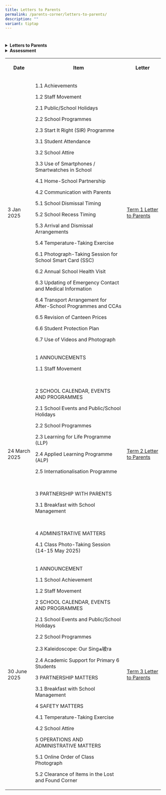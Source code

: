 ```yaml
---
title: Letters to Parents
permalink: /parents-corner/letters-to-parents/
description: ""
variant: tiptap
---
```

<h1></h1>
<div data-type="detailGroup" class="isomer-accordion isomer-accordion-white">
<details class="isomer-details">
<summary><strong>Letters to Parents</strong>
</summary>
<div data-type="detailsContent" class="isomer-details-content">
<table style="minWidth: 50px">
<colgroup>
<col>
<col>
</colgroup>
<tbody>
<tr>
<th rowspan="1" colspan="1">
<p>Date</p>
</th>
<th rowspan="1" colspan="1">
<p>Letter</p>
</th>
</tr>
<tr>
<td rowspan="1" colspan="1">
<p>3 Jan 2025</p>
</td>
<td rowspan="1" colspan="1">
<p><a href="/files/Parents Corner/Letters to Parents/2025_001_Letter_to_Parents_Term_1_Final.pdf" rel="noopener nofollow" target="_blank">Term 1 Letter to Parents</a>
</p>
</td>
</tr>
<tr>
<td rowspan="1" colspan="1">
<p>24 March 2025</p>
</td>
<td rowspan="1" colspan="1">
<p><a href="/files/Parents Corner/Letters to Parents/2025_30_Letter_to_Parents_Term_2.pdf" rel="noopener nofollow" target="_blank">Term 2 Letter to Parents</a>
</p>
</td>
</tr>
<tr>
<td rowspan="1" colspan="1">
<p>30 June 2025</p>
</td>
<td rowspan="1" colspan="1">
<p><a href="/files/Parents Corner/Letters to Parents/2025_Letter_to_Parents___Term_3.pdf" rel="noopener nofollow" target="_blank">Term 3 Letter to Parents</a>
</p>
</td>
</tr>
</tbody>
</table>
</div>
</details>
<details class="isomer-details">
<summary><strong>Assessment</strong>
</summary>
<div data-type="detailsContent" class="isomer-details-content">
<p></p>
</div>
</details>
</div>
<p></p>
<p></p>
<p></p>
<p></p>
<table style="minWidth: 75px">
<colgroup>
<col>
<col>
<col>
</colgroup>
<tbody>
<tr>
<th rowspan="1" colspan="1">
<p>Date</p>
</th>
<th rowspan="1" colspan="1">
<p>Item</p>
</th>
<th rowspan="1" colspan="1">
<p>Letter</p>
</th>
</tr>
<tr>
<td rowspan="1" colspan="1">
<p>3 Jan 2025</p>
</td>
<td rowspan="1" colspan="1">
<p>1.1 Achievements</p>
<p>1.2 Staff Movement</p>
<p>2.1 Public/School Holidays</p>
<p>2.2 School Programmes</p>
<p>2.3 Start It Right (SIR) Programme</p>
<p>3.1 Student Attendance</p>
<p>3.2 School Attire</p>
<p>3.3 Use of Smartphones / Smartwatches in School</p>
<p>4.1 Home-School Partnership</p>
<p>4.2 Communication with Parents</p>
<p>5.1 School Dismissal Timing</p>
<p>5.2 School Recess Timing</p>
<p>5.3 Arrival and Dismissal Arrangements</p>
<p>5.4 Temperature-Taking Exercise</p>
<p>6.1 Photograph-Taking Session for School Smart Card (SSC)</p>
<p>6.2 Annual School Health Visit</p>
<p>6.3 Updating of Emergency Contact and Medical Information</p>
<p>6.4 Transport Arrangement for After-School Programmes and CCAs</p>
<p>6.5 Revision of Canteen Prices</p>
<p>6.6 Student Protection Plan</p>
<p>6.7 Use of Videos and Photograph</p>
</td>
<td rowspan="1" colspan="1">
<p><a href="/files/Parents Corner/Letters to Parents/2025_001_Letter_to_Parents_Term_1_Final.pdf" rel="noopener nofollow" target="_blank">Term 1 Letter to Parents</a>
</p>
</td>
</tr>
<tr>
<td rowspan="1" colspan="1">
<p>24 March 2025</p>
</td>
<td rowspan="1" colspan="1">
<p>1 ANNOUNCEMENTS</p>
<p>1.1 Staff Movement</p>
<p>&nbsp;</p>
<p>2 SCHOOL CALENDAR, EVENTS AND PROGRAMMES</p>
<p>2.1 School Events and Public/School Holidays</p>
<p>2.2 School Programmes</p>
<p>2.3 Learning for Life Programme (LLP)</p>
<p>2.4 Applied Learning Programme (ALP)</p>
<p>2.5 Internationalisation Programme</p>
<p>&nbsp;</p>
<p>3 PARTNERSHIP WITH PARENTS</p>
<p>3.1 Breakfast with School Management</p>
<p>&nbsp;</p>
<p>4 ADMINISTRATIVE MATTERS</p>
<p>4.1 Class Photo-Taking Session (14-15 May 2025)</p>
</td>
<td rowspan="1" colspan="1">
<p><a href="/files/Parents Corner/Letters to Parents/2025_30_Letter_to_Parents_Term_2.pdf" rel="noopener nofollow" target="_blank">Term 2 Letter to Parents</a>
</p>
</td>
</tr>
<tr>
<td rowspan="1" colspan="1">
<p>30 June 2025</p>
</td>
<td rowspan="1" colspan="1">
<p>1 ANNOUNCEMENT</p>
<p>1.1 School Achievement</p>
<p>1.2 Staff Movement</p>
<p></p>
<p>2 SCHOOL CALENDAR, EVENTS AND PROGRAMMES</p>
<p>2.1 School Events and Public/School Holidays</p>
<p>2.2 School Programmes</p>
<p>2.3 Kaleidoscope: Our Singக坡ra</p>
<p>2.4 Academic Support for Primary 6 Students</p>
<p></p>
<p>3 PARTNERSHIP MATTERS</p>
<p>3.1 Breakfast with School Management</p>
<p></p>
<p>4 SAFETY MATTERS</p>
<p>4.1 Temperature-Taking Exercise</p>
<p>4.2 School Attire</p>
<p></p>
<p>5 OPERATIONS AND ADMINISTRATIVE MATTERS</p>
<p>5.1 Online Order of Class Photograph</p>
<p>5.2 Clearance of Items in the Lost and Found Corner</p>
</td>
<td rowspan="1" colspan="1">
<p><a href="/files/Parents Corner/Letters to Parents/2025_Letter_to_Parents___Term_3.pdf" rel="noopener nofollow" target="_blank">Term 3 Letter to Parents</a>
</p>
</td>
</tr>
</tbody>
</table>
<p></p>